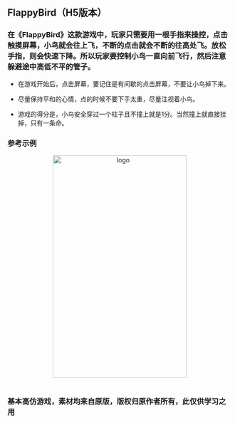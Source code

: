## FlappyBird（H5版本）

### 在《FlappyBird》这款游戏中，玩家只需要用一根手指来操控，点击触摸屏幕，小鸟就会往上飞，不断的点击就会不断的往高处飞。放松手指，则会快速下降。所以玩家要控制小鸟一直向前飞行，然后注意躲避途中高低不平的管子。

- 在游戏开始后，点击屏幕，要记住是有间歇的点击屏幕，不要让小鸟掉下来。

- 尽量保持平和的心情，点的时候不要下手太重，尽量注视着小鸟。

- 游戏的得分是，小鸟安全穿过一个柱子且不撞上就是1分。当然撞上就直接挂掉，只有一条命。

### 参考示例

<div align="center">
<img alt="logo" width="300" height="500" src="https://bkimg.cdn.bcebos.com/pic/d6ca7bcb0a46f21f71891811f4246b600c33ae37"><br> <br>
</div>

### 基本高仿游戏，素材均来自原版，版权归原作者所有，此仅供学习之用
